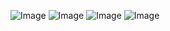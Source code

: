 
![Image](/images/image1.png)
![Image](/images/image2.png)
![Image](/images/image3.png)
![Image](/images/image4.png)
